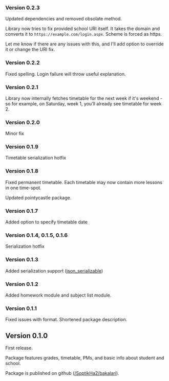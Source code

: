 ### Version 0.2.3
Updated dependencies and removed obsolate method.

Library now tries to fix provided school URI itself.
It takes the domain and converts it to `https://example.com/login.aspx`.
Scheme is forced as https.

Let me know if there are any issues with this, and I'll add option to override it
or change the URI fix.

### Version 0.2.2
Fixed spelling. Login failure will throw useful explanation.

### Version 0.2.1
Library now internally fetches timetable for the next week if it's weekend - so for example, on Saturday, week 1, you'll already see timetable for week 2.

### Version 0.2.0
Minor fix

### Version 0.1.9
Timetable serialization hotfix

### Version 0.1.8
Fixed permanent timetable. Each timetable may now contain more 
lessons in one time-spot.

Updated pointycastle package.

### Version 0.1.7
Added option to specify timetable date

### Version 0.1.4, 0.1.5, 0.1.6
Serialization hotfix

### Version 0.1.3
Added serialization support ([json_serializable](https://pub.dartlang.org/packages/json_serializable))

### Version 0.1.2
Added homework module and subject list module.

### Version 0.1.1
Fixed issues with format. Shortened package description.

## Version 0.1.0
First release.

Package features grades, timetable, PMs, and basic info about student and school.

Package is published on github ([/SoptikHa2/bakalari](https://github.com/SoptikHa2/bakalari)).